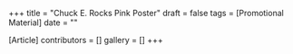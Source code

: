 +++
title = "Chuck E. Rocks Pink Poster"
draft = false
tags = [Promotional Material]
date = ""

[Article]
contributors = []
gallery = []
+++